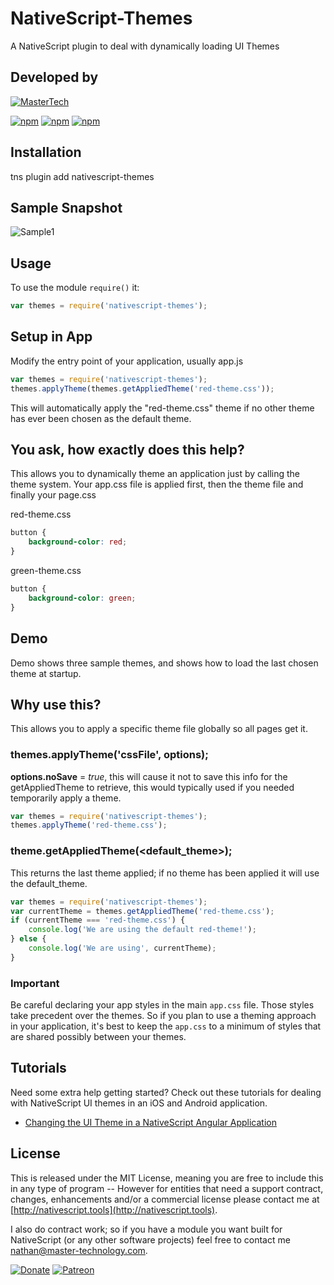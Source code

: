 # NativeScript-Themes

A NativeScript plugin to deal with dynamically loading UI Themes

## Developed by

[![MasterTech](https://plugins.nativescript.rocks/i/mtns.png)](https://plugins.nativescript.rocks/mastertech-nstudio)

[![npm](https://img.shields.io/npm/v/nativescript-themes.svg)](https://www.npmjs.com/package/nativescript-themes)
[![npm](https://img.shields.io/npm/l/nativescript-themes.svg)](https://www.npmjs.com/package/nativescript-themes)
[![npm](https://img.shields.io/npm/dt/nativescript-themes.svg?label=npm%20d%2fls)](https://www.npmjs.com/package/nativescript-themes)

## Installation

tns plugin add nativescript-themes

## Sample Snapshot

![Sample1](docs/themes.gif)

## Usage

To use the module `require()` it:

```js
var themes = require('nativescript-themes');
```

## Setup in App

Modify the entry point of your application, usually app.js

```js
var themes = require('nativescript-themes');
themes.applyTheme(themes.getAppliedTheme('red-theme.css'));
```

This will automatically apply the "red-theme.css" theme if no other theme has ever been chosen as the default theme.

## You ask, how exactly does this help?

This allows you to dynamically theme an application just by calling the theme system. Your app.css file is applied first, then the theme file and finally your page.css

red-theme.css

```css
button {
	background-color: red;
}
```

green-theme.css

```css
button {
	background-color: green;
}
```

## Demo

Demo shows three sample themes, and shows how to load the last chosen theme at startup.

## Why use this?

This allows you to apply a specific theme file globally so all pages get it.

### themes.applyTheme('cssFile', options);

**options.noSave** = _true_, this will cause it not to save this info for the getAppliedTheme to retrieve, this would typically used if you needed temporarily apply a theme.

```js
var themes = require('nativescript-themes');
themes.applyTheme('red-theme.css');
```

### theme.getAppliedTheme(<default_theme>);

This returns the last theme applied; if no theme has been applied it will use the default_theme.

```js
var themes = require('nativescript-themes');
var currentTheme = themes.getAppliedTheme('red-theme.css');
if (currentTheme === 'red-theme.css') {
	console.log('We are using the default red-theme!');
} else {
	console.log('We are using', currentTheme);
}
```

### Important

Be careful declaring your app styles in the main `app.css` file. Those styles take precedent over the themes. So if you plan to use a theming approach in your application, it's best to keep the `app.css` to a minimum of styles that are shared possibly between your themes.

## Tutorials

Need some extra help getting started? Check out these tutorials for dealing with NativeScript UI themes in an iOS and Android application.

- [Changing the UI Theme in a NativeScript Angular Application](https://www.thepolyglotdeveloper.com/2016/11/changing-a-nativescript-css-skin-at-runtime/)

## License

This is released under the MIT License, meaning you are free to include this in any type of program -- However for entities that need a support contract, changes, enhancements and/or a commercial license please contact me at [http://nativescript.tools](http://nativescript.tools).

I also do contract work; so if you have a module you want built for NativeScript (or any other software projects) feel free to contact me [nathan@master-technology.com](mailto://nathan@master-technology.com).

[![Donate](https://img.shields.io/badge/Donate-PayPal-brightgreen.svg?style=plastic)](https://www.paypal.com/cgi-bin/webscr?cmd=_donations&business=HN8DDMWVGBNQL&lc=US&item_name=Nathanael%20Anderson&item_number=nativescript%2dthemes&no_note=1&no_shipping=1&currency_code=USD&bn=PP%2dDonationsBF%3ax%3aNonHosted)
[![Patreon](https://img.shields.io/badge/Pledge-Patreon-brightgreen.svg?style=plastic)](https://www.patreon.com/NathanaelA)
